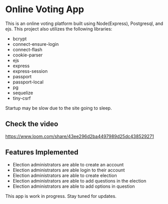 # Online Voting App

This is an online voting platform built using Node(Express), Postgresql, and ejs.
This project also utilizes the following libraries:

- bcrypt
- connect-ensure-login
- connect-flash
- cookie-parser
- ejs
- express
- express-session
- passport
- passport-local
- pg
- sequelize
- tiny-csrf

Startup may be slow due to the site going to sleep.

## Check the video

https://www.loom.com/share/43ee296d2ba4497989d25dc438529271

## Features Implemented

- Election administrators are able to create an account
- Election administrators are able login to their account
- Election administrators are able to create election
- Election administrators are able to add questions in the election
- Election administrators are able to add options in question

This app is work in progress. Stay tuned for updates.
